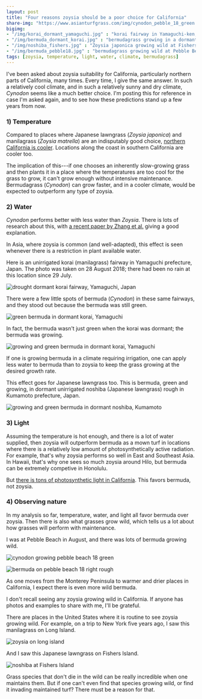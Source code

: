 ```yaml
---
layout: post
title: "Four reasons zoysia should be a poor choice for California"
share-img: "https://www.asianturfgrass.com/img/cynodon_pebble_18_green.jpg"
bigimg:
- "/img/korai_dormant_yamaguchi.jpg" : "korai fairway in Yamaguchi-ken, after more than a month with no precipitation"
- "/img/bermuda_dormant_korai.jpg" : "bermudagrass growing in a dormant korai fairway after more than a month with no rain, Yamaguchi-ken"
- "/img/noshiba_fishers.jpg" : "Zoysia japonica growing wild at Fishers Island, New York"
- "/img/bermuda_pebble18.jpg" : "bermudagrass growing wild at Pebble Beach, California"
tags: [zoysia, temperature, light, water, climate, bermudagrass]
---
```


I've been asked about zoysia suitability for California, particularly northern parts of California, many times. Every time, I give the same answer. In such a relatively cool climate, and in such a relatively sunny and dry climate, *Cynodon* seems like a much better choice. I'm posting this for reference in case I'm asked again, and to see how these predictions stand up a few years from now.

### 1) Temperature

Compared to places where Japanese lawngrass (*Zoysia japonica*) and manilagrass (*Zoysia matrella*) are an indisputably good choice, [northern California is cooler](https://www.asianturfgrass.com/2018-07-23-temperature-and-zoysia/). Locations along the coast in southern California are cooler too. 

The implication of this---if one chooses an inherently slow-growing grass and then plants it in a place where the temperatures are too cool for the grass to grow, it can't grow enough without intensive maintenance. Bermudagrass (*Cynodon*) can grow faster, and in a cooler climate, would be expected to outperform any type of zoysia.

### 2) Water

*Cynodon* performs better with less water than *Zoysia*. There is lots of research about this, with [a recent paper by Zhang et al.](https://www.asianturfgrass.com/2018-10-15-drought-bermudagrass-zoysiagrass/) giving a good explanation. 

In Asia, where zoysia is common (and well-adapted), this effect is seen whenever there is a restriction in plant available water.

Here is an unirrigated korai (manilagrass) fairway in Yamaguchi prefecture, Japan. The photo was taken on 28 August 2018; there had been no rain at this location since 29 July.

![drought dormant korai fairway, Yamaguchi, Japan](/img/korai_dormant_yamaguchi.jpg)

There were a few little spots of bermuda (*Cynodon*) in these same fairways, and they stood out because the bermuda was still green.

![green bermuda in dormant korai, Yamaguchi](/img/cynodon_korai_yamaguchi.jpg)

In fact, the bermuda wasn't just green when the korai was dormant; the bermuda was growing.

![growing and green bermuda in dormant korai, Yamaguchi](/img/bermuda_dormant_korai.jpg)

If one is growing bermuda in a climate requiring irrigation, one can apply less water to bermuda than to zoysia to keep the grass growing at the desired growth rate.

This effect goes for Japanese lawngrass too. This is bermuda, green and growing, in dormant unirrigated noshiba (Japanese lawngrass) rough in Kumamoto prefecture, Japan. 

![growing and green bermuda in dormant noshiba, Kumamoto](/img/cynodon_noshiba_kumamoto.jpg)

### 3) Light

Assuming the temperature is hot enough, and there is a lot of water supplied, then zoysia will outperform bermuda as a mown turf in locations where there is a relatively low amount of photosynthetically active radiation. For example, that's why zoysia performs so well in East and Southeast Asia. In Hawaii, that's why one sees so much zoysia around Hilo, but bermuda can be extremely competive in Honolulu. 

But [there is tons of photosynthetic light in California](https://www.asianturfgrass.com/2018-10-14-high-resolution-dli-maps-united-states/). This favors bermuda, not zoysia. 

### 4) Observing nature

In my analysis so far, temperature, water, and light all favor bermuda over zoysia. Then there is also what grasses grow wild, which tells us a lot about how grasses will perform with maintenance.

I was at Pebble Beach in August, and there was lots of bermuda growing wild.

![cynodon growing pebble beach 18 green](/img/cynodon_pebble_18_green.jpg)

![bermuda on pebble beach 18 right rough](/img/bermuda_pebble18.jpg)

As one moves from the Monterey Peninsula to warmer and drier places in California, I expect there is even more wild bermuda. 

I don't recall seeing any zoysia growing wild in California. If anyone has photos and examples to share with me, I'll be grateful.

There are places in the United States where it is routine to see zoysia growing wild. For example, on a trip to New York five years ago, I saw this manilagrass on Long Island.

![zoysia on long island](/img/zoysia_long_island.jpg)

And I saw this Japanese lawngrass on Fishers Island.

![noshiba at Fishers Island](/img/noshiba_fishers.jpg)

Grass species that don't die in the wild can be really incredible when one maintains them. But if one can't even find that species growing wild, or find it invading maintained turf? There must be a reason for that. 
